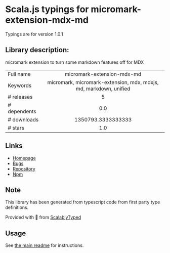 
# Scala.js typings for micromark-extension-mdx-md

Typings are for version 1.0.1

## Library description:
micromark extension to turn some markdown features off for MDX

|                    |                 |
| ------------------ | :-------------: |
| Full name          | micromark-extension-mdx-md |
| Keywords           | micromark, micromark-extension, mdx, mdxjs, md, markdown, unified |
| # releases         | 5 |
| # dependents       | 0.0 |
| # downloads        | 1350793.3333333333 |
| # stars            | 1.0 |

## Links
- [Homepage](https://github.com/micromark/micromark-extension-mdx-md#readme)
- [Bugs](https://github.com/micromark/micromark-extension-mdx-md/issues)
- [Repository](https://github.com/micromark/micromark-extension-mdx-md)
- [Npm](https://www.npmjs.com/package/micromark-extension-mdx-md)
    


## Note
This library has been generated from typescript code from first party type definitions.

Provided with :purple_heart: from [ScalablyTyped](https://github.com/oyvindberg/ScalablyTyped)

## Usage
See [the main readme](../../readme.md) for instructions.


